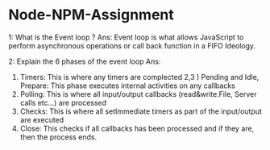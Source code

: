 # Node-NPM-Assignment

1: What is the Event loop ?
Ans: Event loop is what allows JavaScript to perform asynchronous operations or call back function in a FIFO Ideology.

2: Explain the 6 phases of the event loop
Ans: 
1) Timers: This is where any timers are complected
2,3 ) Pending and Idle, Prepare: This phase executes internal activities on any callbacks
4) Polling: This is where all input/output callbacks (read&write.File, Server calls etc...) are processed
5) Checks: This is where all setImmediate timers as part of the input/output are executed
6) Close: This checks if all callbacks has been processed and if they are, then the process ends.